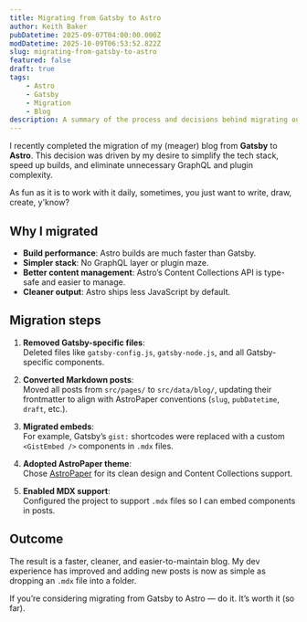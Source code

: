 ```yaml
---
title: Migrating from Gatsby to Astro
author: Keith Baker
pubDatetime: 2025-09-07T04:00:00.000Z
modDatetime: 2025-10-09T06:53:52.822Z
slug: migrating-from-gatsby-to-astro
featured: false
draft: true
tags:
    - Astro
    - Gatsby
    - Migration
    - Blog
description: A summary of the process and decisions behind migrating our blog from Gatsby to Astro, including content migration, performance benefits, and simplification of the stack.
---
```


I recently completed the migration of my (meager) blog from **Gatsby** to **Astro**. This decision was driven by my desire to simplify the tech stack, speed up builds, and eliminate unnecessary GraphQL and plugin complexity.

As fun as it is to work with it daily, sometimes, you just want to write, draw, create, y'know?

## Why I migrated

- **Build performance**: Astro builds are much faster than Gatsby.
- **Simpler stack**: No GraphQL layer or plugin maze.
- **Better content management**: Astro’s Content Collections API is type-safe and easier to manage.
- **Cleaner output**: Astro ships less JavaScript by default.

## Migration steps

1. **Removed Gatsby-specific files**:  
   Deleted files like `gatsby-config.js`, `gatsby-node.js`, and all Gatsby-specific components.

2. **Converted Markdown posts**:  
   Moved all posts from `src/pages/` to `src/data/blog/`, updating their frontmatter to align with AstroPaper conventions (`slug`, `pubDatetime`, `draft`, etc.).

3. **Migrated embeds**:  
   For example, Gatsby’s `gist:` shortcodes were replaced with a custom `<GistEmbed />` components in `.mdx` files.

4. **Adopted AstroPaper theme**:  
   Chose [AstroPaper](https://github.com/satnaing/astro-paper) for its clean design and Content Collections support.

5. **Enabled MDX support**:  
   Configured the project to support `.mdx` files so I can embed components in posts.

## Outcome

The result is a faster, cleaner, and easier-to-maintain blog. My dev experience has improved and adding new posts is now as simple as dropping an `.mdx` file into a folder.

If you’re considering migrating from Gatsby to Astro — do it. It’s worth it (so far).
